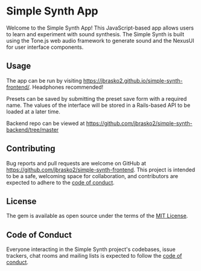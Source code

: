 # Simple Synth App
Welcome to the Simple Synth App! This JavaScript-based app allows users to learn and experiment with sound synthesis. The Simple Synth is built using the Tone.js web audio framework to generate sound and the NexusUI for user interface components.

## Usage
The app can be run by visiting https://jbrasko2.github.io/simple-synth-frontend/. Headphones recommended!

Presets can be saved by submitting the preset save form with a required name. The values of the interface will be stored in a Rails-based API to be loaded at a later time.

Backend repo can be viewed at https://github.com/jbrasko2/simple-synth-backend/tree/master

## Contributing

Bug reports and pull requests are welcome on GitHub at https://github.com/jbrasko2/simple-synth-frontend. This project is intended to be a safe, welcoming space for collaboration, and contributors are expected to adhere to the [code of conduct](https://github.com/jbrasko2/simple-synth-frontend/blob/master/CODE_OF_CONDUCT.md).


## License

The gem is available as open source under the terms of the [MIT License](https://opensource.org/licenses/MIT).

## Code of Conduct

Everyone interacting in the Simple Synth project's codebases, issue trackers, chat rooms and mailing lists is expected to follow the [code of conduct](https://github.com/jbrasko2/simple-synth-frontend/blob/master/CODE_OF_CONDUCT.md).